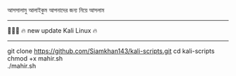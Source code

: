 আসসালামু আলাইকুম আপনাদের জন্য নিয়ে আসলাম

________________________________________

🖤💜🖤
🔥 new update Kali Linux 🔥
_________________________________________
git clone https://github.com/Siamkhan143/kali-scripts.git
cd kali-scripts
chmod +x mahir.sh        
./mahir.sh         

